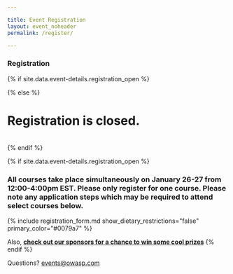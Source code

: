 ```yaml
---

title: Event Registration
layout: event_noheader
permalink: /register/

---
```


### Registration 
{% if site.data.event-details.registration_open %}

{% else %}
<br>
# Registration is closed.
<br>
{% endif %}

{% if site.data.event-details.registration_open %}
### **All courses take place simultaneously on January 26-27 from 12:00-4:00pm EST. Please only register for one course. Please note any application steps which may be required to attend select courses below.**
 
{% include registration_form.md show_dietary_restrictions="false" primary_color="#0079a7" %}

Also, **[check out our sponsors for a chance to win some cool prizes](/sponsors/swag/)**
{% endif %}


Questions? [events@owasp.com](mailto:events@owasp.com?subject=Training%20Event%20Inquiry)
